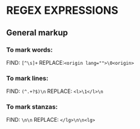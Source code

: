 # REGEX EXPRESSIONS

## General markup

### To mark words:
FIND: `[^\s]+` REPLACE:`<origin lang="">\0<origin>`

### To mark lines: 
FIND: `(^.+?$)\n` REPLACE: `<l>\1</l>\n`

### To mark stanzas:
FIND: `\n\n` REPLACE: `</lg>\n\n<lg>`

